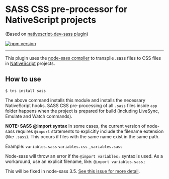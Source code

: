SASS CSS pre-processor for NativeScript projects
=======================================
(Based on [nativescript-dev-sass plugin](https://github.com/toddanglin/nativescript-dev-sass))

[![npm version](https://www.npmjs.com/package/nativescript-sass.svg)](https://www.npmjs.com/package/nativescript-sass)

----------
This plugin uses the [node-sass compiler](https://www.npmjs.com/package/node-sass) to transpile .sass files to CSS files in [NativeScript](https://www.nativescript.org/) projects. 


How to use
----------
```
$ tns install sass
```

The above command installs this module and installs the necessary NativeScript hooks. SASS CSS pre-processing of all `.sass` files inside `app` folder happens when the project is prepared for build (including LiveSync, Emulate and Watch commands).

**NOTE: SASS @import syntax**
In some cases, the current version of node-sass requires `@import` statements to explicitly include the filename extension (like `.sass`). This occurs if files with the same name exist in the same path.

Example:
`variables.sass`
`variables.css`
`_variables.sass`

Node-sass will throw an error if the `@import variables;` syntax is used. As a workaround, use an explicit filename, like: `@import variables.sass;`

This will be fixed in node-sass 3.5. [See this issue for more detail](https://github.com/sass/node-sass/issues/1222).

